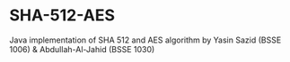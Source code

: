 # SHA-512-AES
Java implementation of SHA 512 and AES algorithm
by
Yasin Sazid (BSSE 1006)
&
Abdullah-Al-Jahid (BSSE 1030)
